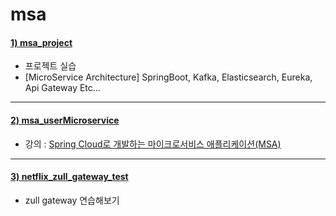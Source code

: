 # msa

#### [1) msa_project](https://github.com/seohaebada/2021to2022/tree/master/msa/msa_project)
- 프로젝트 실습
- [MicroService Architecture] SpringBoot, Kafka, Elasticsearch, Eureka, Api Gateway Etc...
---

#### [2) msa_userMicroservice](https://github.com/seohaebada/2021to2022/tree/master/msa/msa_userMicroservice)
- 강의 : [Spring Cloud로 개발하는 마이크로서비스 애플리케이션(MSA)](https://www.inflearn.com/course/%EC%8A%A4%ED%94%84%EB%A7%81-%ED%81%B4%EB%9D%BC%EC%9A%B0%EB%93%9C-%EB%A7%88%EC%9D%B4%ED%81%AC%EB%A1%9C%EC%84%9C%EB%B9%84%EC%8A%A4)

--- 

#### [3) netflix_zull_gateway_test](https://github.com/seohaebada/2021to2022/tree/master/msa/netflix_zull_gateway_test)
- zull gateway 연습해보기
